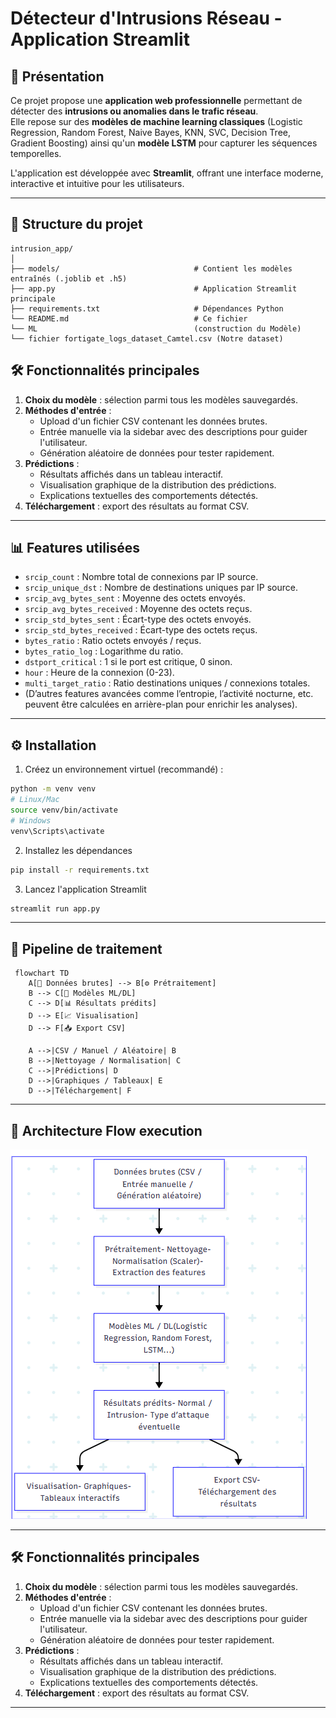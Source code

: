 # Détecteur d'Intrusions Réseau - Application Streamlit

## 🚀 Présentation

Ce projet propose une **application web professionnelle** permettant de détecter des **intrusions ou anomalies dans le trafic réseau**.  
Elle repose sur des **modèles de machine learning classiques** (Logistic Regression, Random Forest, Naive Bayes, KNN, SVC, Decision Tree, Gradient Boosting) ainsi qu'un **modèle LSTM** pour capturer les séquences temporelles.

L'application est développée avec **Streamlit**, offrant une interface moderne, interactive et intuitive pour les utilisateurs.

---

## 📁 Structure du projet

```plaintext
intrusion_app/
│
├── models/                              # Contient les modèles entraînés (.joblib et .h5)
├── app.py                               # Application Streamlit principale
├── requirements.txt                     # Dépendances Python
└── README.md                            # Ce fichier
└── ML                                   (construction du Modèle)
└── fichier fortigate_logs_dataset_Camtel.csv (Notre dataset)
```

## 🛠 Fonctionnalités principales

1. **Choix du modèle** : sélection parmi tous les modèles sauvegardés.
2. **Méthodes d'entrée** :
   - Upload d'un fichier CSV contenant les données brutes.
   - Entrée manuelle via la sidebar avec des descriptions pour guider l'utilisateur.
   - Génération aléatoire de données pour tester rapidement.
3. **Prédictions** :
   - Résultats affichés dans un tableau interactif.
   - Visualisation graphique de la distribution des prédictions.
   - Explications textuelles des comportements détectés.
4. **Téléchargement** : export des résultats au format CSV.

---

## 📊 Features utilisées

- `srcip_count` : Nombre total de connexions par IP source.  
- `srcip_unique_dst` : Nombre de destinations uniques par IP source.  
- `srcip_avg_bytes_sent` : Moyenne des octets envoyés.  
- `srcip_avg_bytes_received` : Moyenne des octets reçus.  
- `srcip_std_bytes_sent` : Écart-type des octets envoyés.  
- `srcip_std_bytes_received` : Écart-type des octets reçus.  
- `bytes_ratio` : Ratio octets envoyés / reçus.  
- `bytes_ratio_log` : Logarithme du ratio.  
- `dstport_critical` : 1 si le port est critique, 0 sinon.  
- `hour` : Heure de la connexion (0-23).  
- `multi_target_ratio` : Ratio destinations uniques / connexions totales.  
- (D’autres features avancées comme l’entropie, l’activité nocturne, etc. peuvent être calculées en arrière-plan pour enrichir les analyses).

---

## ⚙️ Installation

1. Créez un environnement virtuel (recommandé) :

```bash
python -m venv venv
# Linux/Mac
source venv/bin/activate
# Windows
venv\Scripts\activate
```
2. Installez les dépendances
```bash
pip install -r requirements.txt
```
3. Lancez l'application Streamlit
```bash
streamlit run app.py
```



---
## 🔄 Pipeline de traitement

```mermaid
 flowchart TD
    A[📂 Données brutes] --> B[⚙️ Prétraitement]
    B --> C[🧠 Modèles ML/DL]
    C --> D[📊 Résultats prédits]
    D --> E[📈 Visualisation]
    D --> F[📥 Export CSV]
    
    A -->|CSV / Manuel / Aléatoire| B
    B -->|Nettoyage / Normalisation| C
    C -->|Prédictions| D
    D -->|Graphiques / Tableaux| E
    D -->|Téléchargement| F
```
---
## 📸 Architecture Flow execution

![Mermaid Architecture Flow execution](architecture_flow.png)

---

## 🛠 Fonctionnalités principales

1. **Choix du modèle** : sélection parmi tous les modèles sauvegardés.  
2. **Méthodes d'entrée** :  
   - Upload d'un fichier CSV contenant les données brutes.  
   - Entrée manuelle via la sidebar avec des descriptions pour guider l'utilisateur.  
   - Génération aléatoire de données pour tester rapidement.  
3. **Prédictions** :  
   - Résultats affichés dans un tableau interactif.  
   - Visualisation graphique de la distribution des prédictions.  
   - Explications textuelles des comportements détectés.  
4. **Téléchargement** : export des résultats au format CSV.  

---





